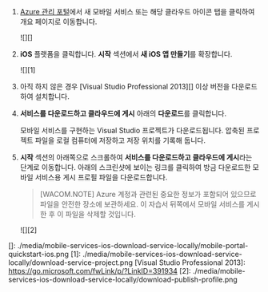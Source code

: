 1.  [Azure 관리 포털][]에서 새 모바일 서비스 또는 해당 클라우드 아이콘 탭을 클릭하여 개요 페이지로 이동합니다.

    ![][]

2.  **iOS** 플랫폼을 클릭합니다. **시작** 섹션에서 **새 iOS 앱 만들기**를 확장합니다.

    ![][1]

3.  아직 하지 않은 경우 [Visual Studio Professional 2013][] 이상 버전을 다운로드하여 설치합니다.

4.  **서비스를 다운로드하고 클라우드에 게시** 아래의 **다운로드**를 클릭합니다.

    모바일 서비스를 구현하는 Visual Studio 프로젝트가 다운로드됩니다. 압축된 프로젝트 파일을 로컬 컴퓨터에 저장하고 저장 위치를 기록해 둡니다.

5.  **시작** 섹션의 아래쪽으로 스크롤하여 **서비스를 다운로드하고 클라우드에 게시**라는 단계로 이동합니다. 아래의 스크린샷에 보이는 링크를 클릭하여 방금 다운로드한 모바일 서비스용 게시 프로필 파일을 다운로드합니다.

    > [WACOM.NOTE] Azure 계정과 관련된 중요한 정보가 포함되어 있으므로 파일을 안전한 장소에 보관하세요. 이 자습서 뒤쪽에서 모바일 서비스를 게시한 후 이 파일을 삭제할 것입니다.

    ![][2]

<!-- URLs. -->

  [Azure 관리 포털]: https://manage.windowsazure.com/
  []: ./media/mobile-services-ios-download-service-locally/mobile-portal-quickstart-ios.png
  [1]: ./media/mobile-services-ios-download-service-locally/download-service-project.png
  [Visual Studio Professional 2013]: https://go.microsoft.com/fwLink/p/?LinkID=391934
  [2]: ./media/mobile-services-ios-download-service-locally/download-publish-profile.png
